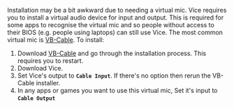 Installation may be a bit awkward due to needing a virtual mic. Vice requires you to install a virtual audio device for input and output. This is required for some apps to recognise the virtual mic and so people without access to their BIOS (e.g. people using laptops) can still use Vice. The most common virtual mic is [VB-Cable](https://vb-audio.com/Cable). To install:

1. Download [VB-Cable](https://vb-audio.com/Cable) and go through the installation process. This requires you to restart.
2. Download Vice.
3. Set Vice's output to **`Cable Input`**. If there's no option then rerun the VB-Cable installer.
4. In any apps or games you want to use this virtual mic, Set it's input to **`Cable Output`**